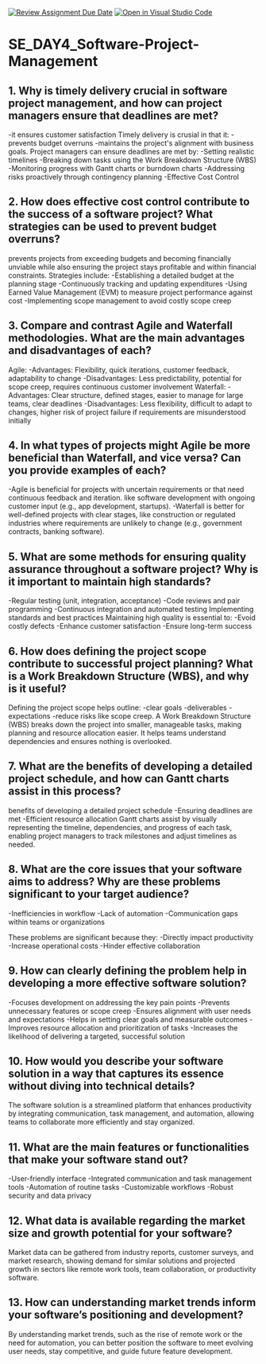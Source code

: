 [![Review Assignment Due Date](https://classroom.github.com/assets/deadline-readme-button-22041afd0340ce965d47ae6ef1cefeee28c7c493a6346c4f15d667ab976d596c.svg)](https://classroom.github.com/a/9pw6JKcu)
[![Open in Visual Studio Code](https://classroom.github.com/assets/open-in-vscode-2e0aaae1b6195c2367325f4f02e2d04e9abb55f0b24a779b69b11b9e10269abc.svg)](https://classroom.github.com/online_ide?assignment_repo_id=15675159&assignment_repo_type=AssignmentRepo)
# SE_DAY4_Software-Project-Management

## 1. Why is timely delivery crucial in software project management, and how can project managers ensure that deadlines are met?
-it ensures customer satisfaction
Timely delivery is crusial in that it:
-prevents budget overruns
-maintains the project's alignment with business goals.
Project managers can ensure deadlines are met by:
-Setting realistic timelines
-Breaking down tasks using the Work Breakdown Structure (WBS)
-Monitoring progress with Gantt charts or burndown charts
-Addressing risks proactively through contingency planning
-Effective Cost Control

## 2. How does effective cost control contribute to the success of a software project? What strategies can be used to prevent budget overruns?
prevents projects from exceeding budgets and becoming financially unviable while also ensuring the project stays profitable and within financial constraints.
Strategies include:
-Establishing a detailed budget at the planning stage
-Continuously tracking and updating expenditures
-Using Earned Value Management (EVM) to measure project performance against cost
-Implementing scope management to avoid costly scope creep

## 3. Compare and contrast Agile and Waterfall methodologies. What are the main advantages and disadvantages of each?
Agile:
-Advantages: Flexibility, quick iterations, customer feedback, adaptability to change
-Disadvantages: Less predictability, potential for scope creep, requires continuous customer involvement
Waterfall:
-Advantages: Clear structure, defined stages, easier to manage for large teams, clear deadlines
-Disadvantages: Less flexibility, difficult to adapt to changes, higher risk of project failure if requirements are misunderstood initially

## 4. In what types of projects might Agile be more beneficial than Waterfall, and vice versa? Can you provide examples of each?
-Agile is beneficial for projects with uncertain requirements or that need continuous feedback and iteration.
like software development with ongoing customer input (e.g., app development, startups).
-Waterfall is better for well-defined projects with clear stages, like construction or regulated industries where requirements are unlikely to change 
(e.g., government contracts, banking software).

## 5. What are some methods for ensuring quality assurance throughout a software project? Why is it important to maintain high standards?
-Regular testing (unit, integration, acceptance)
-Code reviews and pair programming
-Continuous integration and automated testing
Implementing standards and best practices Maintaining high quality is essential to:
-Evoid costly defects
-Enhance customer satisfaction
-Ensure long-term success

## 6. How does defining the project scope contribute to successful project planning? What is a Work Breakdown Structure (WBS), and why is it useful?
Defining the project scope helps outline:
-clear goals
-deliverables
-expectations
-reduce risks like scope creep. 
A Work Breakdown Structure (WBS) breaks down the project into smaller, manageable tasks, making planning and resource allocation easier. 
It helps teams understand dependencies and ensures nothing is overlooked.

## 7. What are the benefits of developing a detailed project schedule, and how can Gantt charts assist in this process?
benefits of developing a detailed project schedule
-Ensuring deadlines are met
-Efficient resource allocation
Gantt charts assist by visually representing the timeline, dependencies, and progress of each task, enabling project managers to track milestones and adjust timelines as needed.

## 8. What are the core issues that your software aims to address? Why are these problems significant to your target audience?
-Inefficiencies in workflow
-Lack of automation
-Communication gaps within teams or organizations

These problems are significant because they:
-Directly impact productivity
-Increase operational costs
-Hinder effective collaboration

## 9. How can clearly defining the problem help in developing a more effective software solution?
-Focuses development on addressing the key pain points
-Prevents unnecessary features or scope creep
-Ensures alignment with user needs and expectations
-Helps in setting clear goals and measurable outcomes
-Improves resource allocation and prioritization of tasks
-Increases the likelihood of delivering a targeted, successful solution

## 10. How would you describe your software solution in a way that captures its essence without diving into technical details?
The software solution is a streamlined platform that enhances productivity by integrating communication, task management, and automation, allowing teams to collaborate more efficiently and stay organized.

## 11. What are the main features or functionalities that make your software stand out?
-User-friendly interface
-Integrated communication and task management tools
-Automation of routine tasks
-Customizable workflows
-Robust security and data privacy

## 12. What data is available regarding the market size and growth potential for your software?
Market data can be gathered from industry reports, customer surveys, and market research, showing demand for similar solutions and projected growth in sectors like remote work tools, team collaboration, or productivity software.

## 13. How can understanding market trends inform your software’s positioning and development?
By understanding market trends, such as the rise of remote work or the need for automation, you can better position the software to meet evolving user needs, stay competitive, and guide future feature development.
